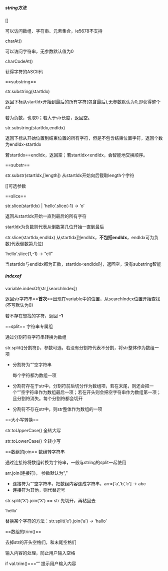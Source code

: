 ##### string方法



[]

可以访问数组、字符串、元素集合，ie5678不支持

charAt()

可以访问字符串，无参数默认值为0

charCodeAt()

获得字符的ASCII码



==substring==

str.substring(startIdx)

返回下标从startIdx开始到最后的所有字符(包含最后),无参数默认为0,即获得整个str

若为负数，也取0；若大于str长度，返回空。



str.substring(startIdx,endIdx) 

返回下标从开始位置到结束位置的所有字符，但是不包含结束位置字符，返回个数为endIdx-startIdx

若startIdx==endIdx，返回空；若startIdx<endIdx，会智能地交换顺序。



==substr==

str.substr(startIdx,[length]) 从startIdx开始向后截取length个字符

[]可选参数



==slice==

str.slice(startIdx) | ‘hello’.slice(-1) -> ‘o’

返回从startIdx开始一直到最后的所有字符

startIdx为负数则代表从倒数第几位开始一直到最后 



str.slice(startIdx,endIdx) 从startIdx到endIdx，**不包括endIdx**，endIdx可为负数(代表倒数第几位)

‘hello’.slice(1,-1) -> “ell”

当startIdx与endIdx都为正数，startIdx<endIdx时，返回空，没有substring智能



##### indexof

variable.indexOf(str,[searchIndex])

返回str字符串==**首次**==出现在variable中的位置，从searchIndex位置开始查找(不写默认为0)

若不存在想找的字符，返回 **-1**



==split== 字符串专属组

通过分割符将字符串转换为数组

str.split([分割符])，参数可选，若没有分割符代表不分割，将str整体作为数组一项

- 分割符为“”空字符串

  每个字符都为数组一项

- 分割符存在于str中，分割符前后切分作为数组项，若在末尾，则还会把一个“”空字符串作为数组最后一项；若在开头则会把空字符串作为数组第一项；且分割符消失。每个分割符都会切开

- 分割符不存在str中，则str整体作为数组的一项



==大小写转换==

str.toUpperCase()  全转大写

str.toLowerCase()  全转小写



==数组的join== 数组转字符串

通过连接符将数组转换为字符串，一般与string的split一起使用

arr.join(连接符)， 参数默认为“,”

- 连接符为“”空字符串，把数组内容连成字符串，arr=[‘a’,‘b’,‘c’] -> abc
- 连接符为其他，则代替逗号



str.split(‘X’).join(‘X’) == str 先切开，再粘回去



‘hello’

替换某个字符的方法：str.split(‘e’).join(‘a’) -> ‘hallo’



==数组的trim()==

去掉str的开头空格们，和末尾空格们

输入内容的处理，防止用户输入空格

if val.trim()===“” 提示用户输入内容



